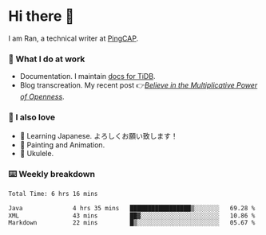 # Hi there 👋

I am Ran, a technical writer at [PingCAP](https://pingcap.com/).

### 📝 What I do at work

- Documentation. I maintain [docs for TiDB](https://github.com/pingcap/docs).
- Blog transcreation. My recent post 👉[*Believe in the Multiplicative Power of Openness*](https://pingcap.com/blog/believe-in-the-multiplicative-power-of-openness-open-source-community).

### 🤠 I also love

- 💬 Learning Japanese. よろしくお願い致します！
- 🎨 Painting and Animation.
- 🎵 Ukulele.

### ⌨️ Weekly breakdown

<!--START_SECTION:waka-->

```txt
Total Time: 6 hrs 16 mins

Java              4 hrs 35 mins   █████████████████▒░░░░░░░   69.28 %
XML               43 mins         ██▓░░░░░░░░░░░░░░░░░░░░░░   10.86 %
Markdown          22 mins         █▒░░░░░░░░░░░░░░░░░░░░░░░   05.67 %
```

<!--END_SECTION:waka-->
